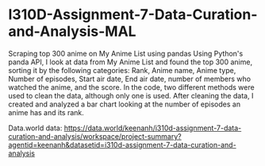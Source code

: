 # I310D-Assignment-7-Data-Curation-and-Analysis-MAL
Scraping top 300 anime on My Anime List using pandas
Using Python's panda API, I look at data from My Anime List and found the top 300 anime, sorting it by the following categories:
Rank, Anime name, Anime type, Number of episodes, Start air date, End air date, number of members who watched the anime, and the score.
In the code, two different methods were used to clean the data, although only one is used.
After cleaning the data, I created and analyzed a bar chart looking at the number of episodes an anime has and its rank.

Data.world data: https://data.world/keenanh/i310d-assignment-7-data-curation-and-analysis/workspace/project-summary?agentid=keenanh&datasetid=i310d-assignment-7-data-curation-and-analysis
